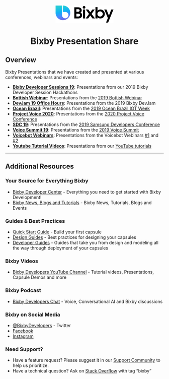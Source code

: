 <p align="Center">
  <img src="https://raw.githubusercontent.com/bixbydevelopers/presentation-share/master/Images/bixby_logo_github.png">
  <br/>
  <h1 align="Center">Bixby Presentation Share</h1>
</p>

## Overview 

Bixby Presentations that we have created and presented at various conferences, webinars and events:

* **[Bixby Developer Sessions 19](https://github.com/bixbydevelopers/presentation-share/tree/master/Bixby%20Developer%20Sessions%2019)**: Presentations from our 2019 Bixby Developer Session Hackathons
* **[Bottish Webinar](https://github.com/bixbydevelopers/presentation-share/tree/master/Bottish%20Webinar)**: Presentations from the [2019 Bottish Webinar](https://youtu.be/m5sYOUufWQ8)
* **[DevJam 19 Office Hours](https://github.com/bixbydevelopers/presentation-share/tree/master/DevJam%202019%20Office%20Hours)**: Presentations from the 2019 Bixby DevJam
* **[Ocean Brazil](https://github.com/bixbydevelopers/presentation-share/tree/master/Ocean%20Brazil)**: Presentations from the [2019 Ocean Brazil IOT Week](http://oceanbrasil.com/iot2019/)
* **[Project Voice 2020](https://github.com/bixbydevelopers/presentation-share/tree/master/Project%20Voice%202020)**: Presentations from the [2020 Project Voice Conference](https://www.projectvoice.ai/)
* **[SDC 19](https://github.com/bixbydevelopers/presentation-share/tree/master/SDC%2019)**: Presentations from the [2019 Samsung Developers Conference](https://www.youtube.com/playlist?list=PLE9wDcpAxXg8Rj-2shGh21n_lIkNTO7cn)
* **[Voice Summit 19](https://github.com/bixbydevelopers/presentation-share/tree/master/Voice%20Summit%2019)**: Presentations from the [2019 Voice Summit](https://www.voicesummit.ai/)
* **[Voicebot Webinars](https://github.com/bixbydevelopers/presentation-share/tree/master/Voicebot%20Webinars)**: Presentations from the Voicebot Webinars [#1](https://voicebot.ai/webinars/get-to-know-bixby/) and [#2](https://voicebot.ai/webinars/how-to-work-with-bixby-marketplace-and-capsules/)
* **[Youtube Tutorial Videos](https://github.com/bixbydevelopers/presentation-share/tree/master/Youtube%20Tutorial%20Videos)**: Presentations from our [YouTube tutorials](https://www.youtube.com/c/bixbydevelopers)

---

## Additional Resources

### Your Source for Everything Bixby
* [Bixby Developer Center](http://bixbydevelopers.com) - Everything you need to get started with Bixby Development!
* [Bixby News, Blogs and Tutorials](https://bixby.developer.samsung.com/) - Bixby News, Tutorials, Blogs and Events

### Guides & Best Practices
* [Quick Start Guide](https://bixbydevelopers.com/dev/docs/get-started/quick-start) - Build your first capsule
* [Design Guides](https://bixbydevelopers.com/dev/docs/dev-guide/design-guides) - Best practices for designing your capsules
* [Developer Guides](https://bixbydevelopers.com/dev/docs/dev-guide/developers) - Guides that take you from design and modeling all the way through deployment of your capsules

### Bixby Videos
* [Bixby Developers YouTube Channel](https://www.youtube.com/c/bixbydevelopers) - Tutorial videos, Presentations, Capsule Demos and more

### Bixby Podcast
* [Bixby Developers Chat](http://bixbydev.buzzsprout.com/) - Voice, Conversational AI and Bixby discussions 

### Bixby on Social Media
* [@BixbyDevelopers](https://twitter.com/bixbydevelopers) - Twitter
* [Facebook](https://facebook.com/BixbyDevelopers)
* [Instagram](https://www.instagram.com/bixbydevelopers/)

### Need Support?
* Have a feature request? Please suggest it in our [Support Community](https://support.bixbydevelopers.com/hc/en-us/community/topics/360000183273-Feature-Requests) to help us prioritize.
* Have a technical question? Ask on [Stack Overflow](https://stackoverflow.com/questions/tagged/bixby) with tag “bixby”
